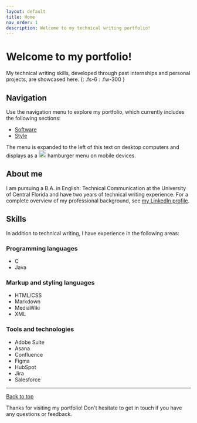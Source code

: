 ```yaml
---
layout: default
title: Home
nav_order: 1
description: Welcome to my technical writing portfolio!
---
```


# Welcome to my portfolio!

My technical writing skills, developed through past internships and personal projects, are showcased here.
{: .fs-6 : .fw-300 }

## Navigation 

Use the navigation menu to explore my portfolio, which currently includes the following sections:

- [Software](/portfolio/Software)
- [Style](/portfolio/Style)

The menu is expanded to the left of this text on desktop computers and displays as a <img src="https://github.com/haileytapia/portfolio/assets/78626762/d3f823ac-7ddd-40da-88e5-2ca5b7f4f22b" width="20"> hamburger menu on mobile devices.

## About me

I am pursuing a B.A. in English: Technical Communication at the University of Central Florida and have two years of technical writing experience. For a complete overview of my professional background, see [my LinkedIn profile](https://www.linkedin.com/in/haileytapia/).

## Skills

In addition to technical writing, I have experience in the following areas:

### Programming languages

- C
- Java

### Markup and styling languages

- HTML/CSS
- Markdown
- MediaWiki
- XML

### Tools and technologies

- Adobe Suite
- Asana
- Confluence
- Figma
- HubSpot
- Jira
- Salesforce

---

[Back to top](#top)

Thanks for visiting my portfolio! Don't hesitate to get in touch if you have any questions or feedback.
